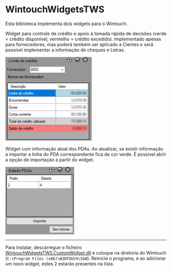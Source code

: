 # WintouchWidgetsTWS
Esta biblioteca implementa dois widgets para o Wintouch.

Widget para controle de crédito e apoio á tomada rápida de decisões (verde = crédito disponível, vermelho = crédito excedido).
Implementado apenas para fornecedores, mas poderá também ser aplicado a Cientes e será possível implementar a informação de cheques e Letras.

![Limite crédito](https://github.com/miguelfazenda/WintouchWidgetsTWS/raw/master/screenshot-limiteCredito.png)

Widget com informação atual dos PDAs.
Ao atualizar, se existir informação a importar a linha do PDA correspondente fica de cor verde.
É possível abrir a opção de importação a partir do widget.

![Estado PDAs](https://github.com/miguelfazenda/WintouchWidgetsTWS/raw/master/screenshot-estadoPDAs.png)

---

Para instalar, descarregue o ficheiro [WintouchWidgetsTWS.CustomWidget.dll](https://github.com/miguelfazenda/WintouchWidgetsTWS/releases/download/release/WintouchWidgetsTWS.CustomWidget.dll) e coloque na diretoria do Wintouch (`C:\Program Files (x86)\WINTOUCH\SGW`). Reinicie o programa, e ao adicionar um novo widget, estes 2 estarão presentes na lista.
